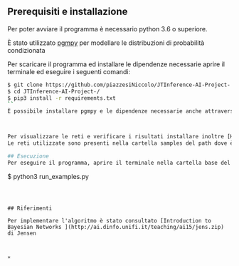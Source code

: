 ## Prerequisiti e installazione

Per poter avviare il programma è necessario python 3.6 o superiore.

È stato utilizzato [pgmpy](https://pgmpy.org/) per modellare le distribuzioni di probabilità condizionata

Per scaricare il programma ed installare le dipendenze necessarie aprire il terminale ed eseguire i seguenti comandi:

```bash
$ git clone https://github.com/piazzesiNiccolo/JTInference-AI-Project-.git
$ cd JTInference-AI-Project-/
$ pip3 install -r requirements.txt
``
È possibile installare pgmpy e le dipendenze necessarie anche attraverso conda, seguendo le istruzioni a [questo link](https://pypi.org/project/pgmpy/)



Per visualizzare le reti e verificare i risultati installare inoltre [Hugin Educational](https://www.hugin.com/index.php/hugin-explorerhugin-educational/)
Le reti utilizzate sono presenti nella cartella samples del path dove è installato hugin, ma sono state incluse per sicurezza anche nella cartella hugin_networks di questo progetto

## Esecuzione
Per eseguire il programma, aprire il terminale nella cartella base del progetto ed eseguire il seguente comando:

```
$ python3 run_examples.py
```



## Riferimenti

Per implementare l'algoritmo è stato consultato [Introduction to Bayesian Networks ](http://ai.dinfo.unifi.it/teaching/ai15/jens.zip) di Jensen



* 
